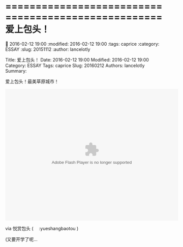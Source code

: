 ====================================================
爱上包头！
====================================================

:date: 2016-02-12 19:00
:modified: 2016-02-12 19:00
:tags: caprice
:category: ESSAY
:slug: 20151112
:author: lancelotly

Title: 爱上包头！
Date: 2016-02-12 19:00
Modified: 2016-02-12 19:00
Category: ESSAY
Tags: caprice
Slug: 20160212
Authors: lancelotly
Summary:

爱上包头！最美草原城市！

<embed height="415" width="544" quality="high" allowfullscreen="true" type="application/x-shockwave-flash" src="https://static-s.bilibili.com/miniloader.swf" flashvars="aid=7920104&page=1" pluginspage="//www.adobe.com/shockwave/download/download.cgi?P1_Prod_Version=ShockwaveFlash"></embed>

via 悦赏包头 ( <img src="https://ws4.sinaimg.cn/large/006m3ysvgw1f7soozjm2ij301s01s743.jpg" width="14" oncontextmenu="return false;">:yueshangbaotou )

(又要开学了呢…